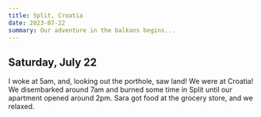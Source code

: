 ```yaml
---
title: Split, Croatia
date: 2023-07-22
summary: Our adventure in the balkans begins...
---
```


## Saturday, July 22

I woke at 5am, and, looking out the porthole, saw land!  We were at Croatia!  We disembarked around 7am and burned some time in Split until our apartment opened around 2pm.  Sara got food at the grocery store, and we relaxed.
